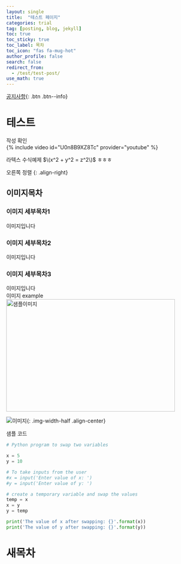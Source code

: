 ```yaml
---
layout: single
title:  "테스트 페이지"
categories: trial
tag: [posting, blog, jekyll]
toc: true
toc_sticky: true
toc_label: 목차
toc_icon: "fas fa-mug-hot"
author_profile: false
search: false
redirect_from:
  - /test/test-post/
use_math: true
---
```


[공지사항](../../notice/notice){: .btn .btn--info}
# 테스트
작성 확인<br/>
{% include video id="U0n8B9XZ8Tc" provider="youtube" %}
<br/>

라텍스 수식예제
$\(x^2 + y^2 = z^2\)$ ㅎㅎㅎ

오른쪽 정렬
{: .align-right}  

## 이미지목차
### 이미지 세부목차1
이미지입니다
### 이미지 세부목차2
이미지입니다
### 이미지 세부목차3
이미지입니다<br/>
이미지 example<br/>
<img src="../../assets/images/logo_one.jpg" width="450px" height="300px" title="px(픽셀) 크기 설정" alt="샘플이미지"><br/>

![이미지]({{site.url}}/assets/images/logo_one.jpg){: .img-width-half .align-center}

샘플 코드
```python
# Python program to swap two variables

x = 5
y = 10

# To take inputs from the user
#x = input('Enter value of x: ')
#y = input('Enter value of y: ')

# create a temporary variable and swap the values
temp = x
x = y
y = temp

print('The value of x after swapping: {}'.format(x))
print('The value of y after swapping: {}'.format(y))
```
# 새목차

